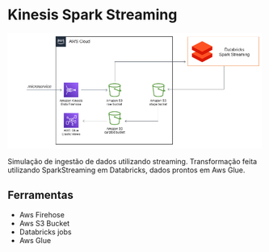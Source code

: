 # Kinesis Spark Streaming

!['Arquitetura AWS'](./aws-architeture.png)

Simulação de ingestão de dados utilizando streaming. Transformação feita utilizando SparkStreaming em Databricks, dados prontos em Aws Glue.

## Ferramentas
- Aws Firehose
- Aws S3 Bucket
- Databricks jobs
- Aws Glue
